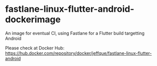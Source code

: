 # fastlane-linux-flutter-android-dockerimage
An image for eventual CI, using Fastlane for a Flutter build targetting Android

Please check at Docker Hub: https://hub.docker.com/repository/docker/jeffque/fastlane-linux-flutter-android
